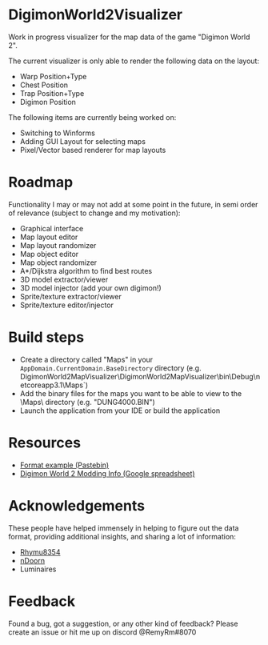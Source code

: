 # DigimonWorld2Visualizer

Work in progress visualizer for the map data of the game "Digimon World 2".

The current visualizer is only able to render the following data on the layout:
- Warp    Position+Type
- Chest   Position
- Trap    Position+Type
- Digimon Position

The following items are currently being worked on:
- Switching to Winforms 
- Adding GUI Layout for selecting maps
- Pixel/Vector based renderer for map layouts

# Roadmap

Functionality I may or may not add at some point in the future, in semi order of relevance (subject to change and my motivation):
- Graphical interface
- Map layout editor
- Map layout randomizer
- Map object editor
- Map object randomizer
- A*/Dijkstra algorithm to find best routes
- 3D model extractor/viewer
- 3D model injector (add your own digimon!)
- Sprite/texture extractor/viewer
- Sprite/texture editor/injector

# Build steps

- Create a directory called "Maps" in your `AppDomain.CurrentDomain.BaseDirectory` directory (e.g. DigimonWorld2MapVisualizer\DigimonWorld2MapVisualizer\bin\Debug\netcoreapp3.1\Maps`)
- Add the binary files for the maps you want to be able to view to the \Maps\ directory (e.g. "DUNG4000.BIN")
- Launch the application from your IDE or build the application

# Resources

- [Format example (Pastebin)](https://pastebin.com/pJSjQrna)
- [Digimon World 2 Modding Info (Google spreadsheet)](https://docs.google.com/spreadsheets/d/1UiDU4MsSfxO1vhpK6err1KsLRZM53JUOuYqYhfEFp8o/edit#gid=305512343)

# Acknowledgements

These people have helped immensely in helping to figure out the data format, providing additional insights, and sharing a lot of information:
- [Rhymu8354](https://github.com/rhymu8354/)
- [nDoorn](https://github.com/nd00rn) 
- Luminaires

# Feedback
Found a bug, got a suggestion, or any other kind of feedback? Please create an issue or hit me up on discord @RemyRm#8070